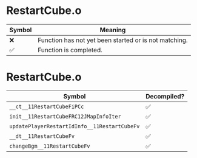 # RestartCube.o
| Symbol | Meaning 
| ------------- | ------------- 
| :x: | Function has not yet been started or is not matching. 
| :white_check_mark: | Function is completed. 


# RestartCube.o
| Symbol | Decompiled? |
| ------------- | ------------- |
| `__ct__11RestartCubeFiPCc` | :white_check_mark: |
| `init__11RestartCubeFRC12JMapInfoIter` | :white_check_mark: |
| `updatePlayerRestartIdInfo__11RestartCubeFv` | :white_check_mark: |
| `__dt__11RestartCubeFv` | :white_check_mark: |
| `changeBgm__11RestartCubeFv` | :white_check_mark: |
